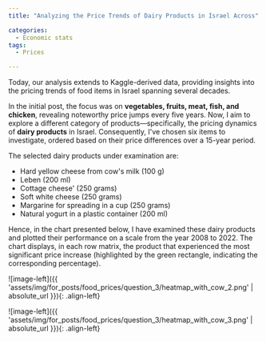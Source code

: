 ```yaml
---
title: "Analyzing the Price Trends of Dairy Products in Israel Across"

categories:
  - Economic stats 
tags:
  - Prices

---
```




Today, our analysis extends to Kaggle-derived data, providing insights into the pricing trends of food items in Israel spanning several decades.

In the initial post, the focus was on **vegetables, fruits, meat, fish, and chicken**, revealing noteworthy price jumps every five years. Now, I aim to explore a different category of products—specifically, the pricing dynamics of **dairy products** in Israel. Consequently, I've chosen six items to investigate, ordered based on their price differences over a 15-year period.

The selected dairy products under examination are: 


* Hard yellow cheese from cow's milk (100 g)
* Leben (200 ml)
* Cottage cheese' (250 grams)
* Soft white cheese (250 grams)
* Margarine for spreading in a cup (250 grams)
* Natural yogurt in a plastic container (200 ml)





Hence, in the chart presented below, I have examined these dairy products and plotted their performance on a scale from the year 2008 to 2022. The chart displays, in each row matrix, the product that experienced the most significant price increase (highlighted by the green rectangle, indicating the corresponding percentage).

![image-left]({{ 'assets/img/for_posts/food_prices/question_3/heatmap_with_cow_2.png' | absolute_url }}){: .align-left} 








![image-left]({{ 'assets/img/for_posts/food_prices/question_3/heatmap_with_cow_3.png' | absolute_url }}){: .align-left} 